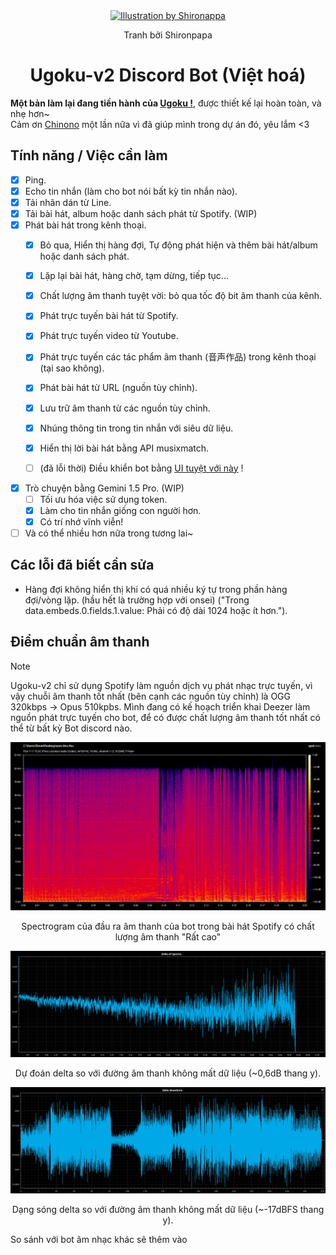 <div align="center">
  <a href="https://twitter.com/shironappa_">
      <img src="https://i.imgur.com/gj3SRcY.png" alt="Illustration by Shironappa">
  </a>
  <p>Tranh bởi Shironpapa</p>
  <h1>Ugoku-v2 Discord Bot (Việt hoá)</h1>
</div>

**Một bản làm lại đang tiền hành của [Ugoku !](https://github.com/Shewiiii/Ugoku-bot)**, được thiết kế lại hoàn toàn, và nhẹ hơn~  
Cảm ơn [Chinono](https://github.com/ChinHongTan) một lần nữa vì đã giúp mình trong dự án đó, yêu lắm <3

<h2>Tính năng / Việc cần làm</h2>

- [X] Ping.
- [X] Echo tin nhắn (làm cho bot nói bất kỳ tin nhắn nào).
- [X] Tải nhãn dán từ Line.
- [X] Tải bài hát, album hoặc danh sách phát từ Spotify. (WIP)
- [X] Phát bài hát trong kênh thoại.
  - [X] Bỏ qua, Hiển thị hàng đợi, Tự động phát hiện và thêm bài hát/album hoặc danh sách phát.
  - [X] Lặp lại bài hát, hàng chờ, tạm dừng, tiếp tục...
  - [X] Chất lượng âm thanh tuyệt vời: bỏ qua tốc độ bit âm thanh của kênh.
  - [X] Phát trực tuyến bài hát từ Spotify.
  - [X] Phát trực tuyến video từ Youtube.
  - [X] Phát trực tuyến các tác phẩm âm thanh (音声作品) trong kênh thoại (tại sao không).
  - [X] Phát bài hát từ URL (nguồn tùy chỉnh).
  - [X] Lưu trữ âm thanh từ các nguồn tùy chỉnh.
  - [X] Nhúng thông tin trong tin nhắn với siêu dữ liệu.
  - [X] Hiển thị lời bài hát bằng API musixmatch.
  - [ ] (đã lỗi thời) Điều khiển bot bằng [UI tuyệt với này](https://github.com/ChinHongTan/Ugoku-frontend) !


- [X] Trò chuyện bằng Gemini 1.5 Pro. (WIP)
  - [ ] Tối ưu hóa việc sử dụng token.
  - [X] Làm cho tin nhắn giống con người hơn.
  - [X] Có trí nhớ vĩnh viễn!
- [ ] Và có thể nhiều hơn nữa trong tương lai~

<h2>Các lỗi đã biết cần sửa</h2>

- Hàng đợi không hiển thị khi có quá nhiều ký tự trong phần hàng đợi/vòng lặp. (hầu hết là trường hợp với onsei) ("Trong data.embeds.0.fields.1.value: Phải có độ dài 1024 hoặc ít hơn.").

<h2>Điểm chuẩn âm thanh</h2>

> [!NOTE]
> Ugoku-v2 chỉ sử dụng Spotify làm nguồn dịch vụ phát nhạc trực tuyến, vì vậy chuỗi âm thanh tốt nhất (bên cạnh các nguồn tùy chỉnh) là OGG 320kbps -> Opus 510kpbs. Mình đang có kế hoạch triển khai Deezer làm nguồn phát trực tuyến cho bot, để có được chất lượng âm thanh tốt nhất có thể từ bất kỳ Bot discord nào.

<div align="center">
  <img src="img/spectrogram.png" alt="spectrogram"/>
  <p>Spectrogram của đầu ra âm thanh của bot trong bài hát Spotify có chất lượng âm thanh "Rất cao"</p>
  <img src="img/delta_of_spectra.png" alt="delta of spectra"/>
  <p>Dự đoán delta so với đường âm thanh không mất dữ liệu (~0,6dB thang y).</p>
  <img src="img/delta_waveform.jpg" alt="delta waveform vs. lossless audio track"/>
  <p>Dạng sóng delta so với đường âm thanh không mất dữ liệu (~-17dBFS thang y).</p>
</div>
<p>So sánh với bot âm nhạc khác sẽ thêm vào</p>
